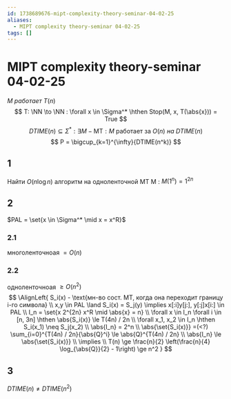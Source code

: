 ```yaml
---
id: 1738689676-mipt-complexity-theory-seminar-04-02-25
aliases:
  - MIPT complexity theory-seminar 04-02-25
tags: []
---
```


# MIPT complexity theory-seminar 04-02-25

$M\ работает\ T(n)$
$$
T: \NN \to \NN : \forall x \in \Sigma^* \hthen
Stop(M, x, T(\abs{x})) = True
$$
$$
DTIME(n) \subseteq \Sigma^* : \exists M - \text{MТ} : M\ \text{работает за}\ O(n)\ на\ DTIME(n)
$$
$$
P = \bigcup_{k=1}^{\infty}{DTIME(n^k)}
$$
## 1
Найти $O(n \log n)$ алгоритм на одноленточной МТ M : $M(1^n) = 1^{2n}$
## 2
$PAL = \set{x \in \Sigma^* \mid x = x^R}$ 
### 2.1
многоленточноая $= O(n)$
### 2.2
одноленточноая $\ge O(n^2)$
$$
\AlignLeft{
S_i(x) - \text{мн-во сост. МТ, когда она переходит границу i-го символа} \\
x,y \in PAL \land S_i(x) = S_j(y) \implies
x[:i]y[j:], y[:j]x[i:] \in PAL \\
I_n = \set{x 2^{2n} x^R \mid \abs{x} = n} \\
\forall x \in I_n \forall i \in [n, 3n] \hthen \abs{S_i(x)} \le T(4n) / 2n \\
\forall x_1, x_2 \in I_n \hthen S_i(x_1) \neq S_j(x_2) \\
\abs{I_n} = 2^n \\
\abs{\set{S_i(x)}} =(<?) \sum_{i=0}^{T(4n) / 2n}{\abs{Q}^i} \le 
\abs{Q}^{T(4n) / 2n} \\
\abs{I_n} \le \abs{\set{S_i(x)}} \\
\implies \\
T(n) \ge \frac{n}{2} \left(\frac{n}{4} \log_{\abs{Q}}{2} - 1\right) \ge n^2
}
$$
## 3
$DTIME(n) \neq DTIME(n^2)$
